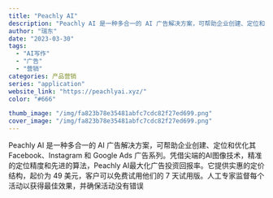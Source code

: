 ```yaml
---
title: "Peachly AI"
description: "Peachly AI 是一种多合一的 AI 广告解决方案，可帮助企业创建、定位和优化其 Facebook、Instagr"
author: "瑞东"
date: "2023-03-30"
tags:
  - "AI写作"
  - "广告"
  - "营销"
categories: 产品营销
series: "application"
website_link: "https://peachlyai.xyz/"
color: "#666"

thumb_image: "/img/fa823b78e35481abfc7cdc82f27ed699.png"
cover_image: "/img/fa823b78e35481abfc7cdc82f27ed699.png"
---
```


Peachly AI 是一种多合一的 AI 广告解决方案，可帮助企业创建、定位和优化其 Facebook、Instagram 和 Google Ads 广告系列。凭借尖端的AI图像技术，精准的定位精度和先进的算法，Peachly AI最大化广告投资回报率。它提供实惠的定价结构，起价为 49 美元，客户可以免费试用他们的 7 天试用版。人工专家监督每个活动以获得最佳效果，并确保活动没有错误 